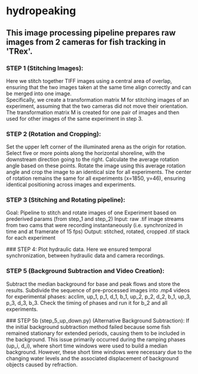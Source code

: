 # hydropeaking

## This image processing pipeline prepares raw images from 2 cameras for fish tracking in 'TRex'.

### STEP 1  (Stitching Images):
Here we stitch together TIFF images using a central area of overlap, ensuring that the two images taken at the same time align correctly and can be merged into one image.  
Specifically, we create a transformation matrix M for stitching images of an experiment, assuming that the two cameras did not move their orientation.
The transformation matrix M is created for one pair of images and then used for other images of the same experiment in step 3.

### STEP 2 (Rotation and Cropping): 
Set the upper left corner of the illuminated arena as the origin for rotation. Select five or more points along the horizontal shoreline, with the downstream direction going to the right. 
Calculate the average rotation angle based on these points. Rotate the image using this average rotation angle and crop the image to an identical size for all experiments. 
The center of rotation remains the same for all experiments (x=1850, y=46), ensuring identical positioning across images and experiments.

### STEP 3 (Stitching and Rotating pipeline):
Goal:   Pipeline to stitch and rotate images of one Experiment based on prederived params (from step_1 and step_2)
Input:  raw .tif image streams from two cams that were recording instantaneously (i.e. synchronized in time and at framerate of 15 fps)
Output: stitched, rotated, cropped .tif stack for each experiment

### STEP 4:
Plot hydraulic data. Here we ensured temporal synchronization, between hydraulic data and camera recordings. 

### STEP 5 (Background Subtraction and Video Creation):
Subtract the median background for base and peak flows and store the results. 
Subdivide the sequence of pre-processed images into .mp4 videos for experimental phases: acclim, up_1, p_1, d_1, b_1, up_2, p_2, d_2, b_1, up_3, p_3, d_3, b_3. 
Check the timing of phases and run it for b_2 and all experiments.

### STEP 5b (step_5_up_down.py) (Alternative Background Subtraction): 
If the initial background subtraction method failed because some fish remained stationary for extended periods, causing them to be included in the background. 
This issue primarily occurred during the ramping phases (up_i, d_i), where short time windows were used to build a median background. 
However, these short time windows were necessary due to the changing water levels and the associated displacement of background objects caused by refraction.
